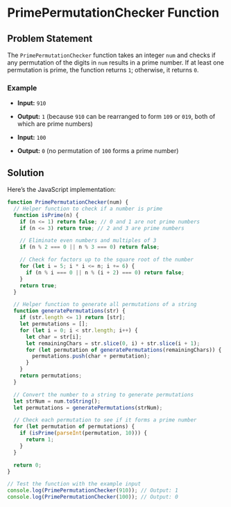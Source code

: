 # PrimePermutationChecker Function

## Problem Statement

The `PrimePermutationChecker` function takes an integer `num` and checks if any permutation of the digits in `num` results in a prime number. If at least one permutation is prime, the function returns `1`; otherwise, it returns `0`.

### Example

- **Input:** `910`
- **Output:** `1` (because `910` can be rearranged to form `109` or `019`, both of which are prime numbers)

- **Input:** `100`
- **Output:** `0` (no permutation of `100` forms a prime number)

## Solution

Here’s the JavaScript implementation:

```javascript
function PrimePermutationChecker(num) {
  // Helper function to check if a number is prime
  function isPrime(n) {
    if (n <= 1) return false; // 0 and 1 are not prime numbers
    if (n <= 3) return true; // 2 and 3 are prime numbers

    // Eliminate even numbers and multiples of 3
    if (n % 2 === 0 || n % 3 === 0) return false;

    // Check for factors up to the square root of the number
    for (let i = 5; i * i <= n; i += 6) {
      if (n % i === 0 || n % (i + 2) === 0) return false;
    }
    return true;
  }

  // Helper function to generate all permutations of a string
  function generatePermutations(str) {
    if (str.length <= 1) return [str];
    let permutations = [];
    for (let i = 0; i < str.length; i++) {
      let char = str[i];
      let remainingChars = str.slice(0, i) + str.slice(i + 1);
      for (let permutation of generatePermutations(remainingChars)) {
        permutations.push(char + permutation);
      }
    }
    return permutations;
  }

  // Convert the number to a string to generate permutations
  let strNum = num.toString();
  let permutations = generatePermutations(strNum);

  // Check each permutation to see if it forms a prime number
  for (let permutation of permutations) {
    if (isPrime(parseInt(permutation, 10))) {
      return 1;
    }
  }

  return 0;
}

// Test the function with the example input
console.log(PrimePermutationChecker(910)); // Output: 1
console.log(PrimePermutationChecker(100)); // Output: 0
```
